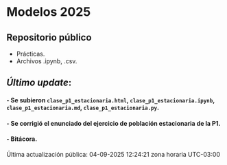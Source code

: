 # Modelos 2025

## Repositorio público

- Prácticas.
- Archivos .ipynb, .csv.


## *Último update*:

#### - Se subieron  `clase_p1_estacionaria.html`, `clase_p1_estacionaria.ipynb`, `clase_p1_estacionaria.md`, `clase_p1_estacionaria.py`.
#### - Se corrigió el enunciado del ejercicio de población estacionaria de la P1.
#### - Bitácora.

Última actualización pública: 04-09-2025 12:24:21 zona horaria UTC-03:00
